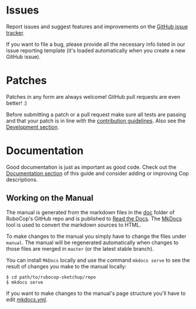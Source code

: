 # Issues

Report issues and suggest features and improvements on the
[GitHub issue tracker](https://github.com/sketchup/rubocop-sketchup/issues).

If you want to file a bug, please provide all the necessary info listed in
our issue reporting template (it's loaded automatically when you create a
new GitHub issue).

# Patches

Patches in any form are always welcome! GitHub pull requests are even better! :)

Before submitting a patch or a pull request make sure all tests are
passing and that your patch is in line with the [contribution
guidelines](https://github.com/sketchup/rubocop-sketchup/blob/master/CONTRIBUTING.md).
Also see the [Development section](development.md).

# Documentation

Good documentation is just as important as good code. Check out the
[Documentation section](development.md#documentation) of this guide and consider
adding or improving Cop descriptions.

## Working on the Manual

The manual is generated from the markdown files in the
[doc](https://github.com/sketchup/rubocop-sketchup/tree/master/manual) folder of RuboCop's
GitHub repo and is published to [Read the Docs](readthedocs.org). The
[MkDocs](http://www.mkdocs.org/) tool is used to convert the markdown sources to
HTML.

To make changes to the manual you simply have to change the files under
`manual`. The manual will be regenerated automatically when changes to those files
are merged in `master` (or the latest stable branch).

You can install `MkDocs` locally and use the command `mkdocs serve` to see the
result of changes you make to the manual locally:

```
$ cd path/to/rubocop-sketchup/repo
$ mkdocs serve
```

If you want to make changes to the manual's page structure you'll have to edit
[mkdocs.yml](https://github.com/sketchup/rubocop-sketchup/blob/master/mkdocs.yml).
